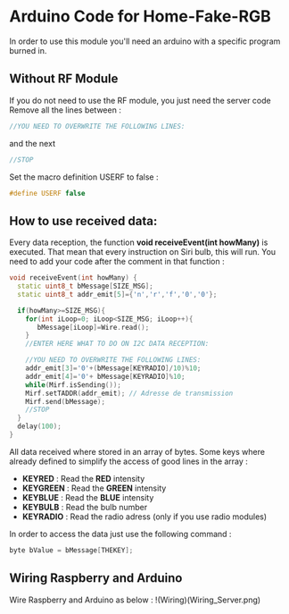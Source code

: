 # Arduino Code for Home-Fake-RGB
In order to use this module you'll need an arduino with a specific program burned in.

## Without RF Module
If you do not need to use the RF module, you just need the server code
Remove all the lines between :

```cpp
//YOU NEED TO OVERWRITE THE FOLLOWING LINES:
```
and the next 
```cpp 
//STOP
```

Set the macro definition USERF to false :
```cpp
#define USERF false
```

## How to use received data:
Every data reception, the function __void receiveEvent(int howMany)__ is executed.
That mean that every instruction on Siri bulb, this will run.
You need to add your code after the comment in that function :

```cpp
void receiveEvent(int howMany) {
  static uint8_t bMessage[SIZE_MSG];
  static uint8_t addr_emit[5]={'n','r','f','0','0'};

  if(howMany>=SIZE_MSG){
    for(int iLoop=0; iLoop<SIZE_MSG; iLoop++){
       bMessage[iLoop]=Wire.read();
    }
    //ENTER HERE WHAT TO DO ON I2C DATA RECEPTION:

    //YOU NEED TO OVERWRITE THE FOLLOWING LINES:
    addr_emit[3]='0'+(bMessage[KEYRADIO]/10)%10;
    addr_emit[4]='0'+ bMessage[KEYRADIO]%10;
    while(Mirf.isSending());
    Mirf.setTADDR(addr_emit); // Adresse de transmission
    Mirf.send(bMessage);
    //STOP
  }
  delay(100);
}
```

All data received where stored in an array of bytes.
Some keys where already defined to simplify the access of good lines in the array :
* **KEYRED** : Read the __RED__ intensity
* **KEYGREEN** : Read the __GREEN__ intensity
* **KEYBLUE** : Read the __BLUE__ intensity
* **KEYBULB** : Read the bulb number
* **KEYRADIO** : Read the radio adress (only if you use radio modules)

In order to access the data just use the following command :
```cpp
byte bValue = bMessage[THEKEY];
```

## Wiring Raspberry and Arduino
Wire Raspberry and Arduino as below :
!(Wiring)(Wiring_Server.png)
